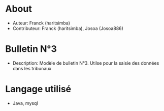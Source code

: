 # About 
- Auteur: Franck (haritsimba)
- Contributeur: Franck (haritsimba), Josoa (Josoa886)

# Bulletin N°3
- Description: Modèle de bulletin N°3. Utilse pour la saisie des données dans les tribunaux


# Langage utilisé
- Java, mysql


